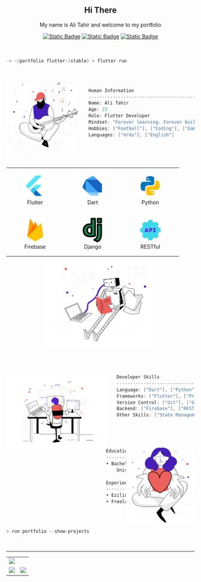 <br>
<h2 align="center">Hi There</h2>


<p align="center">My name is Ali Tahir and welcome to my portfolio</p>
<div display:flex, align="center">
<a href="https://www.instagram.com/yourusername/" target="_blank"><img alt="Static Badge" src="https://img.shields.io/badge/Gmail-5222D0?logo=gmail&logoColor=ffffff"></a>
<a href="https://www.instagram.com/yourusername/" target="_blank"><img alt="Static Badge" src="https://img.shields.io/badge/LinkedIn-5222D0?&logoColor=ffffff"></a>
<a href="https://www.instagram.com/yourusername/" target="_blank"><img alt="Static Badge" src="https://img.shields.io/badge/Instagram-5222D0?logo=instagram&logoColor=ffffff"></a>
</div>

<br>
<br>

```powershell
-> ~/portfolio flutter:(stable) > flutter run
```
<br>
<br>

<img align="left" src="svg/inspiration.svg" height="200px"/>


```csharp
    Human Information
    ------------------------------------------
    Name: Ali Tahir
    Age: 23
    Role: Flutter Developer
    Mindset: "Forever learning. Forever building."
    Hobbies: ["Football"], ["Coding"], ["Gaming"], ["Music"]
    Languages: ["Urdu"], ["English"]
```

<br>
<br>
<br>

<div align="center">
 <table align="left">
        <tr>
            <td align="center" width="140" height="112.43">
                <img src="icons/flutter.png" width="65px"/>
                <br /> Flutter
            </td>
            <td align="center" width="140" height="112.43">
                <img src="icons/dart.png" width="65px"/>
                <br /> Dart
            </td>
            <td align="center" width="140" height="112.43">
                <img src="icons/python.png" width="65px"/>
                <br /> Python
            </td>
        </tr>
        <tr>
            <td align="center" width="140" height="112.43">
                <img src="icons/firebase.png" width="65px"/>
                <br /> Firebase
            </td>
            <td align="center" width="140" height="112.43">
                <img src="icons/django.png" width="65px"/>
                <br /> Django
            </td>
             <td align="center" width="140" height="112.43">
                <img src="icons/restful.png" width="65px"/>
                <br /> RESTful
            </td>
        </tr>
    </table>
<img src="svg/artificialintelligence.svg" height="230px"/>
</div>
<br>
<br>
<br>
<div>

<img align="left" src="svg/webdevelopment.svg" height="200px"/>

```csharp
    Developer Skills
    ------------------------------------------
    Language: ["Dart"], ["Python"], ["C++"], ["Java"] (basic)
    Frameworks: ["Flutter"], ["Provider"], ["BLoC"], ["Firebase"], ["Django"] (basic)
    Version Control: ["Git"], ["GitHub"]
    Backend: ["Firebase"], ["RESTFUL APIs"], ["SQLite"] (basic)
    Other Skills: ["State Management"], ["Clean Architecture"], ["Debugging & Testing"]
```
</div>



<br>
<br>
<br>



<div>

<img align="right" src="svg/givingback.svg" height="200px"/>

```csharp
Education
------------------------------------------
• Bachelor's in Computer Science (Pursuing)
    University of Engineering and Technology Taxila, 2021 November - 2025 June.

Experience
------------------------------------------
• Eziline Software House | Internship | 2024 March - 2024 May (3 Months)
• Freelance Flutter Developer | 2023 August - 2025 April
```
    
</div>


<br>
<br>

```powershell
> run portfolio --show-projects
```

<!-- 
<a href="https://github.com/Enhanced-TTVDropBot"><img width="33%" src="https://denvercoder1-github-readme-stats.vercel.app/api/pin/?username=Giingu&repo=Enhanced-TTVDropBot&hide_border=true&bg_color=1F222E&title_color=F85D7F&icon_color=F8D866&theme=react&show_icons=false" alt="readme-typing-svg"></a>
  <a href="https://github.com/Giingu/DiscordPlus"><img width="33%" src="https://denvercoder1-github-readme-stats.vercel.app/api/pin?username=Giingu&repo=DiscordPlus&theme=react&bg_color=1F222E&title_color=F85D7F&icon_color=F8D866&hide_border=true&show_icons=false" alt="custom-icon-badges"></a>
      <a href="https://github.com/Enhanced-TTVDropBot"><img width="33%" src="https://denvercoder1-github-readme-stats.vercel.app/api/pin/?username=Giingu&repo=Enhanced-TTVDropBot&hide_border=true&bg_color=1F222E&title_color=F85D7F&icon_color=F8D866&theme=react&show_icons=false" alt="readme-typing-svg"></a>
  <a href="https://github.com/Giingu/DiscordPlus"><img width="33%" src="https://denvercoder1-github-readme-stats.vercel.app/api/pin?username=Giingu&repo=DiscordPlus&theme=react&bg_color=1F222E&title_color=F85D7F&icon_color=F8D866&hide_border=true&show_icons=false" alt="custom-icon-badges"></a>
      <a href="https://github.com/Enhanced-TTVDropBot"><img width="33%" src="https://denvercoder1-github-readme-stats.vercel.app/api/pin/?username=Giingu&repo=Enhanced-TTVDropBot&hide_border=true&bg_color=1F222E&title_color=F85D7F&icon_color=F8D866&theme=react&show_icons=false" alt="readme-typing-svg"></a>
  <a href="https://github.com/Giingu/DiscordPlus"><img width="33%" src="https://denvercoder1-github-readme-stats.vercel.app/api/pin?username=Giingu&repo=DiscordPlus&theme=react&bg_color=1F222E&title_color=F85D7F&icon_color=F8D866&hide_border=true&show_icons=false" alt="custom-icon-badges"></a>

-->











<br>

<hr>

<table>
  <tr>
    <td colspan="2">
     <img src="https://github-profile-trophy.vercel.app/?username=itsAliTahir&theme=radical&margin-w=15"/>
    </td>
  </tr>
  <tr>
    <td>
      <img 
        src="https://github-readme-stats.vercel.app/api?username=itsAliTahir&theme=radical&hide_border=false&include_all_commits=false&count_private=false" />
    </td>
    <td>
      <img 
        src="https://github-readme-streak-stats.herokuapp.com/?user=itsAliTahir&theme=radical&hide_border=false" />
    </td>
  </tr>
</table>



<!-- 
<h2 align="center">Connect with me 🌐</h2>
<hr>

<p align="center">
    <a href="mailto:alitahir2013@gmail.com" target="_blank">
        <img src="https://img.shields.io/badge/Gmail-D14836?style=for-the-badge&logo=gmail&logoColor=white" alt="Gmail" />
    </a> 
    <a href="https://www.linkedin.com/in/ali-tahir-948454248/" target="_blank">
        <img src="https://img.shields.io/badge/LinkedIn-0077B5?style=for-the-badge&logo=linkedin&logoColor=white" alt="LinkedIn" />
    </a> 
    <a href="https://web.facebook.com/profile.php?id=100051901068678" target="_blank">
        <img src="https://img.shields.io/badge/Facebook-1877F2?style=for-the-badge&logo=facebook&logoColor=white" alt="Facebook" />
    </a>
</p>

-->
